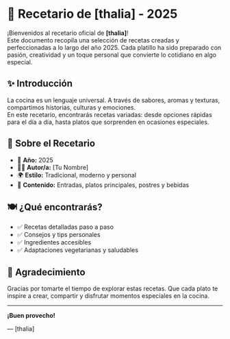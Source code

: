 
# 📖 Recetario de [thalia] - 2025

¡Bienvenidos al recetario oficial de **[thalia]**!  
Este documento recopila una selección de recetas creadas y perfeccionadas a lo largo del año 2025. Cada platillo ha sido preparado con pasión, creatividad y un toque personal que convierte lo cotidiano en algo especial.

## ✨ Introducción

La cocina es un lenguaje universal. A través de sabores, aromas y texturas, compartimos historias, culturas y emociones.  
En este recetario, encontrarás recetas variadas: desde opciones rápidas para el día a día, hasta platos que sorprenden en ocasiones especiales.

## 📌 Sobre el Recetario

- 📅 **Año:** 2025  
- 👨‍🍳 **Autor/a:** [Tu Nombre]  
- 🌍 **Estilo:** Tradicional, moderno y personal  
- 📝 **Contenido:** Entradas, platos principales, postres y bebidas

## 🍽️ ¿Qué encontrarás?

- ✅ Recetas detalladas paso a paso  
- ✅ Consejos y tips personales  
- ✅ Ingredientes accesibles  
- ✅ Adaptaciones vegetarianas y saludables

## 💬 Agradecimiento

Gracias por tomarte el tiempo de explorar estas recetas. Que cada plato te inspire a crear, compartir y disfrutar momentos especiales en la cocina.

---

**¡Buen provecho!**

— [thalia]
```


